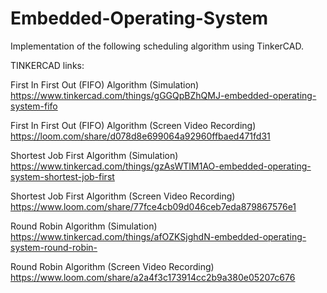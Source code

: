 # Embedded-Operating-System
Implementation of the following scheduling algorithm using TinkerCAD.

TINKERCAD links:

First In First Out (FIFO) Algorithm (Simulation)
https://www.tinkercad.com/things/gGGQpBZhQMJ-embedded-operating-system-fifo

First In First Out (FIFO) Algorithm (Screen Video Recording)
https://loom.com/share/d078d8e699064a92960ffbaed471fd31

Shortest Job First Algorithm (Simulation)
https://www.tinkercad.com/things/gzAsWTIM1AO-embedded-operating-system-shortest-job-first

Shortest Job First Algorithm (Screen Video Recording)
https://www.loom.com/share/77fce4cb09d046ceb7eda879867576e1

Round Robin Algorithm (Simulation)
https://www.tinkercad.com/things/afOZKSjghdN-embedded-operating-system-round-robin-

Round Robin Algorithm (Screen Video Recording)
https://www.loom.com/share/a2a4f3c173914cc2b9a380e05207c676
